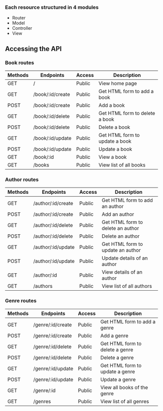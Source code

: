 ### Each resource structured in 4 modules
- Router
- Model
- Controller
- View

## Accessing the API 
### Book routes
| Methods | Endpoints                          | Access  | Description                              |
| ------- | ---------------------------------- | ------- | ---------------------------------------- |
| GET     | /                                  | Public  | View home page                           |
| GET     | /book/:id/create                   | Public  | Get HTML form to add a book              |
| POST    | /book/:id/create                   | Public  | Add a book                               |
| GET     | /book/:id/delete                   | Public  | Get HTML form to delete a book           |
| POST    | /book/:id/delete                   | Public  | Delete a book                            |
| GET     | /book/:id/update                   | Public  | Get HTML form to update a book           |
| POST    | /book/:id/update                   | Public  | Update a book                            |
| GET     | /book/:id                          | Public  | View a book                              |
| GET     | /books                             | Public  | View list of all books                   |

### Author routes
| Methods | Endpoints                          | Access  | Description                              |
| ------- | ---------------------------------- | ------- | ---------------------------------------- |
| GET     | /author/:id/create                 | Public  | Get HTML form to add an author           |
| POST    | /author/:id/create                 | Public  | Add an author                            |
| GET     | /author/:id/delete                 | Public  | Get HTML form to delete an author        |
| POST    | /author/:id/delete                 | Public  | Delete an author                         |
| GET     | /author/:id/update                 | Public  | Get HTML form to update an author        |
| POST    | /author/:id/update                 | Public  | Update details of an author              |
| GET     | /author/:id                        | Public  | View details of an author                |
| GET     | /authors                           | Public  | View list of all authors                 |

### Genre routes
| Methods | Endpoints                          | Access  | Description                              |
| ------- | ---------------------------------- | ------- | ---------------------------------------- |
| GET     | /genre/:id/create                  | Public  | Get HTML form to add a genre             |
| POST    | /genre/:id/create                  | Public  | Add a genre                              |
| GET     | /genre/:id/delete                  | Public  | Get HTML form to delete a genre          |
| POST    | /genre/:id/delete                  | Public  | Delete a genre                           |
| GET     | /genre/:id/update                  | Public  | Get HTML form to update a genre          |
| POST    | /genre/:id/update                  | Public  | Update a genre                           |
| GET     | /genre/:id                         | Public  | View all books of the genre              |
| GET     | /genres                            | Public  | View list of all genres                  |